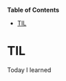 <!-- START doctoc generated TOC please keep comment here to allow auto update -->
<!-- DON'T EDIT THIS SECTION, INSTEAD RE-RUN doctoc TO UPDATE -->
**Table of Contents**

- [TIL](#til)

<!-- END doctoc generated TOC please keep comment here to allow auto update -->

# TIL
Today I learned
